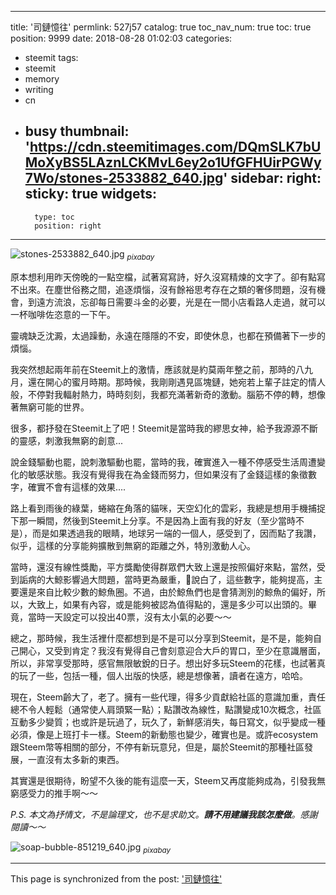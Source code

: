 
---
title: '司鏈憶往'
permlink: 527j57
catalog: true
toc_nav_num: true
toc: true
position: 9999
date: 2018-08-28 01:02:03
categories:
- steemit
tags:
- steemit
- memory
- writing
- cn
- busy
thumbnail: 'https://cdn.steemitimages.com/DQmSLK7bUMoXyBS5LAznLCKMvL6ey2o1UfGFHUirPGWy7Wo/stones-2533882_640.jpg'
sidebar:
    right:
        sticky: true
widgets:
    -
        type: toc
        position: right
---


![stones-2533882_640.jpg](https://cdn.steemitimages.com/DQmSLK7bUMoXyBS5LAznLCKMvL6ey2o1UfGFHUirPGWy7Wo/stones-2533882_640.jpg)
<sub>*pixabay*</sub>

原本想利用昨天傍晚的一點空檔，試著寫寫詩，好久沒寫精煉的文字了。卻有點寫不出來。在塵世俗務之間，追逐煩惱，沒有餘裕思考存在之類的奢侈問題，沒有機會，到遠方流浪，忘卻每日需要斗金的必要，光是在一間小店看路人走過，就可以一杯咖啡佐恣意的一下午。

靈魂缺乏沈澱，太過躁動，永遠在隱隱的不安，即使休息，也都在預備著下一步的煩惱。

我突然想起兩年前在Steemit上的激情，應該就是約莫兩年整之前，那時的八九月，還在開心的蜜月時期。那時候，我剛剛遇見區塊鏈，她宛若上輩子註定的情人般，不停對我輻射熱力，時時刻刻，我都充滿著新奇的激動。腦筋不停的轉，想像著無窮可能的世界。

很多，都抒發在Steemit上了吧！Steemit是當時我的繆思女神，給予我源源不斷的靈感，刺激我無窮的創意... 

說金錢驅動也罷，說刺激驅動也罷，當時的我，確實進入一種不停感受生活周遭變化的敏感狀態。我沒有覺得我在為金錢而努力，但如果沒有了金錢這樣的象徵數字，確實不會有這樣的效果....

路上看到雨後的綠葉，蜷縮在角落的貓咪，天空幻化的雲彩，我總是想用手機捕捉下那一瞬間，然後到Steemit上分享。不是因為上面有我的好友（至少當時不是），而是如果透過我的眼睛，地球另一端的一個人，感受到了，因而點了我讚，似乎，這樣的分享能夠擴散到無窮的距離之外，特別激動人心。

當時，還沒有線性獎勵，平方獎勵使得群眾們大致上還是按照偏好來點，當然，受到詬病的大鯨影響過大問題，當時更為嚴重，說白了，這些數字，能夠提高，主要還是來自比較少數的鯨魚圈。不過，由於鯨魚們也是會猜測別的鯨魚的偏好，所以，大致上，如果有內容，或是能夠被認為值得點的，還是多少可以出頭的。畢竟，當時一天設定可以投出40票，沒有太小氣的必要～～

總之，那時候，我生活裡什麼都想到是不是可以分享到Steemit，是不是，能夠自己開心，又受到肯定？我沒有覺得自己會刻意迎合大戶的胃口，至少在意識層面，所以，非常享受那時，感官無限敏銳的日子。想出好多玩Steem的花樣，也試著真的玩了一些，包括一種，個人出版的快感，總是想像著，讀者在遠方，哈哈。

現在，Steem齡大了，老了。擁有一些代理，得多少貢獻給社區的意識加重，責任總不令人輕鬆（通常使人肩頭緊一點）；點讚改為線性，點讚變成10次概念，社區互動多少變質；也或許是玩過了，玩久了，新鮮感消失，每日寫文，似乎變成一種必須，像是上班打卡一樣。Steem的新動態也變少，確實也是。或許ecosystem跟Steem幣等相關的部分，不停有新玩意兒，但是，屬於Steemit的那種社區發展，一直沒有太多新的東西。

其實還是很期待，盼望不久後的能有這麼一天，Steem又再度能夠成為，引發我無窮感受力的推手啊～～

*P.S. 本文為抒情文，不是論理文，也不是求助文。**請不用建議我該怎麼做**。感謝閱讀～～*

![soap-bubble-851219_640.jpg](https://cdn.steemitimages.com/DQmToxQWBvC8cVnyQUTwdTQ2btQs8L8xgvtTVkbaRudmjDm/soap-bubble-851219_640.jpg)
<sub>*pixabay*</sub>

- - -

This page is synchronized from the post: ['司鏈憶往'](https://steemit.com/@deanliu/527j57)
